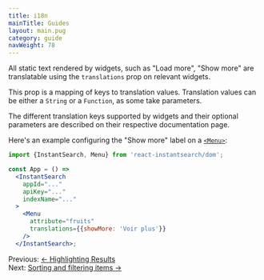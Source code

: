 ```yaml
---
title: i18n
mainTitle: Guides
layout: main.pug
category: guide
navWeight: 78
---
```


All static text rendered by widgets, such as "Load more", "Show more" are translatable using the
`translations` prop on relevant widgets.

This prop is a mapping of keys to translation values. Translation values can be either a `String` or a `Function`, as some take parameters.

The different translation keys supported by widgets and their optional parameters are described on their respective documentation page.

Here's an example configuring the "Show more" label on a [`<Menu>`](widgets/Menu.html):

```jsx
import {InstantSearch, Menu} from 'react-instantsearch/dom';

const App = () =>
  <InstantSearch
    appId="..."
    apiKey="..."
    indexName="..."
  >
    <Menu
      attribute="fruits"
      translations={{showMore: 'Voir plus'}}
    />
  </InstantSearch>;
```

<div class="guide-nav">
    <div class="guide-nav-left">
        Previous: <a href="guide/Highlighting_results.html">← Highlighting Results</a>
    </div>
    <div class="guide-nav-right">
        Next: <a href="guide/Sorting_and_filtering.html">Sorting and filtering items →</a>
    </div>
</div>
